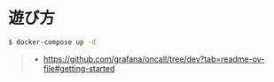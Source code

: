 # 遊び方

```bash
$ docker-compose up -d
```

> - https://github.com/grafana/oncall/tree/dev?tab=readme-ov-file#getting-started
